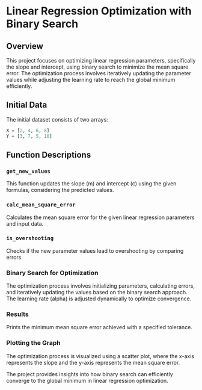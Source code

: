 # Linear Regression Optimization with Binary Search

## Overview

This project focuses on optimizing linear regression parameters, specifically the slope and intercept, using binary search to minimize the mean square error. The optimization process involves iteratively updating the parameter values while adjusting the learning rate to reach the global minimum efficiently.

## Initial Data

The initial dataset consists of two arrays:
```python
X = [2, 4, 6, 8]
Y = [3, 7, 5, 10]
```

## Function Descriptions

### `get_new_values`

This function updates the slope (m) and intercept (c) using the given formulas, considering the predicted values.

### `calc_mean_square_error`

Calculates the mean square error for the given linear regression parameters and input data.

### `is_overshooting`

Checks if the new parameter values lead to overshooting by comparing errors.

### Binary Search for Optimization

The optimization process involves initializing parameters, calculating errors, and iteratively updating the values based on the binary search approach. The learning rate (alpha) is adjusted dynamically to optimize convergence.

### Results

Prints the minimum mean square error achieved with a specified tolerance.

### Plotting the Graph

The optimization process is visualized using a scatter plot, where the x-axis represents the slope and the y-axis represents the mean square error.

The project provides insights into how binary search can efficiently converge to the global minimum in linear regression optimization.
